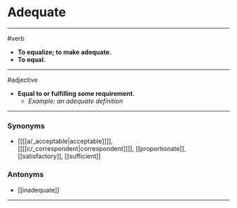 # Adequate
---
#verb
- **To equalize; to make adequate.**
- **To equal.**
---
#adjective
- **Equal to or fulfilling some requirement.**
	- _Example: an adequate definition_
---
### Synonyms
- [[[[a/_acceptable|acceptable]]]], [[[[c/_correspondent|correspondent]]]], [[proportionate]], [[satisfactory]], [[sufficient]]
### Antonyms
- [[inadequate]]
---
